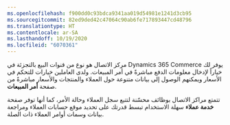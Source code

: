 ```yaml
---
ms.openlocfilehash: f900dd0c93bdca9341aa019d54981e1241d3cb95
ms.sourcegitcommit: 82ed9ded42c47064c90ab6fe717893447cd48796
ms.translationtype: HT
ms.contentlocale: ar-SA
ms.lasthandoff: 10/19/2020
ms.locfileid: "6070361"
---
```

مركز الاتصال هو نوع من قنوات البيع بالتجزئة في Dynamics 365 Commerce يوفر لك خياراً لإدخال معلومات الدفع مباشرةً في أمر المبيعات. ولدى العاملين خيارات للتحكم في الأسعار ويمكنهم الوصول إلى بيانات متنوعة حول العملاء والمنتجات والأسعار مباشرةً من صفحة **أمر المبيعات**. 

تتمتع مراكز الاتصال بوظائف محسّنة لتتبع سجل العملاء وحالة الأمر، كما أنها توفر صفحة **خدمة عملاء** سهلة الاستخدام تبسط قدرتك على تحديد موقع حسابات العملاء ومراجعة بيانات وسمات أوامر العملاء ذات الصلة.

